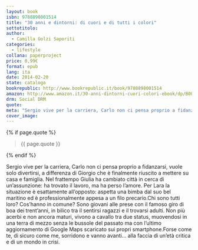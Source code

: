 ```yaml
---
layout: book
isbn: 9788898001514
title: "30 anni e dintorni: di cuori e di tutti i colori"
sottotitolo:
author:
  - Camilla Golzi Saporiti
categories:
  - lifestyle
collana: paperproject
price: 0,99€
format: epub
lang: ita
date: 2014-02-20
state: catalogo
bookrepublic: http://www.bookrepublic.it/book/9788898001514
amazon: http://www.amazon.it/30-anni-dintorni-cuori-colori-ebook/dp/B00IJX4K2O/
drm: Social DRM
quote:
meta: "Sergio vive per la carriera, Carlo non ci pensa proprio a fidanzarsi, vuole solo divertirsi, a differenza di Giorgio che è finalmente riuscito a mettere su casa e famiglia"
cover_image:
---
```


{% if page.quote %}
<blockquote>
    {{ page.quote }}
</blockquote>
{% endif %}

Sergio vive per la carriera, Carlo non ci pensa proprio a fidanzarsi, vuole solo divertirsi, a differenza di Giorgio che è finalmente riuscito a mettere su casa e famiglia. Nel frattempo Giulia ha cambiato città in cerca di un’assunzione: ha trovato il lavoro, ma ha perso l’amore. Per Lara la situazione è esattamente all’opposto: aspetta una bimba dal suo bel maritino ed è professionalmente appesa a un filo precario.Chi sono tutti loro? Cos’hanno in comune? Sono giovani alle prese con il famoso giro di boa dei trent’anni, in bilico tra il sentirsi ragazzi e il trovarsi adulti. Non più acerbi e non ancora maturi, vivono a cavallo tra due status, muovendosi in una terra di mezzo senza le bussole del passato ma con l’ultimo aggiornamento di Google Maps scaricato sui propri smartphone.Forse come te, di sicuro come me, sorridono e vanno avanti... alla faccia di un’età critica e di un mondo in crisi.